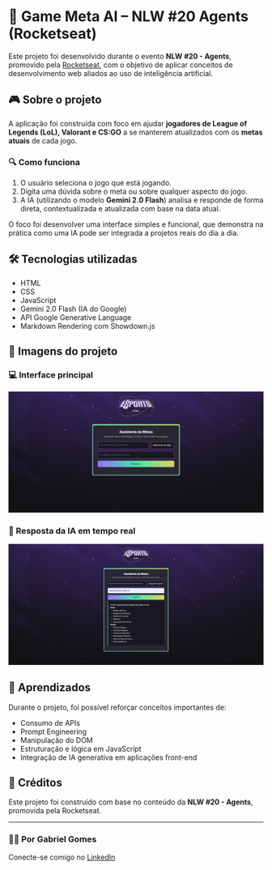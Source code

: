 # 🧠 Game Meta AI – NLW #20 Agents (Rocketseat)

Este projeto foi desenvolvido durante o evento **NLW #20 - Agents**, promovido pela [Rocketseat](https://www.rocketseat.com.br/), com o objetivo de aplicar conceitos de desenvolvimento web aliados ao uso de inteligência artificial.

## 🎮 Sobre o projeto

A aplicação foi construída com foco em ajudar **jogadores de League of Legends (LoL), Valorant e CS:GO** a se manterem atualizados com os **metas atuais** de cada jogo.

### 🔍 Como funciona

1. O usuário seleciona o jogo que está jogando.
2. Digita uma dúvida sobre o meta ou sobre qualquer aspecto do jogo.
3. A IA (utilizando o modelo **Gemini 2.0 Flash**) analisa e responde de forma direta, contextualizada e atualizada com base na data atual.

O foco foi desenvolver uma interface simples e funcional, que demonstra na prática como uma IA pode ser integrada a projetos reais do dia a dia.

## 🛠️ Tecnologias utilizadas

- HTML
- CSS
- JavaScript
- Gemini 2.0 Flash (IA do Google)
- API Google Generative Language
- Markdown Rendering com Showdown.js

## 📸 Imagens do projeto

### 💻 Interface principal
![Imagem do projeto 1](./src/imagens/assets/resultado_1.jpg)

### 🤖 Resposta da IA em tempo real
![Imagem do projeto](./src/imagens/assets/resultado1_1.jpg)


## 🚀 Aprendizados

Durante o projeto, foi possível reforçar conceitos importantes de:
- Consumo de APIs
- Prompt Engineering
- Manipulação do DOM
- Estruturação e lógica em JavaScript
- Integração de IA generativa em aplicações front-end

## 🔗 Créditos

Este projeto foi construído com base no conteúdo da **NLW #20 - Agents**, promovida pela Rocketseat.


---

### 👨‍💻 Por Gabriel Gomes  
Conecte-se comigo no [LinkedIn](https://www.linkedin.com/in/gabrielloureirodev/)

